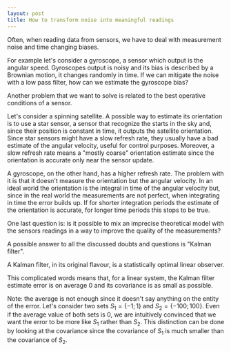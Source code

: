 ```yaml
---
layout: post
title: How to transform noise into meaningful readings
---
```


Often, when reading data from sensors, we have to deal with measurement noise and time changing biases.

For example let's consider a gyroscope, a sensor which output is the angular speed. Gyroscopes output is noisy and its bias is described by a Brownian motion, it changes randomly in time. If we can mitigate the noise with a low pass filter, how can we estimate the gyroscope bias?

Another problem that we want to solve is related to the best operative conditions of a sensor. 

Let's consider a spinning satellite. A possible way to estimate its orientation is to use a star sensor, a sensor that recognize the starts in the sky and, since their position is constant in time, it outputs the satellite orientation. Since star sensors might have a slow refresh rate, they usually have a bad estimate of the angular velocity, useful for control purposes. Moreover, a slow refresh rate means a "mostly coarse" orientation estimate since the orientation is accurate only near the sensor update. 

A gyroscope, on the other hand, has a higher refresh rate. The problem with it is that it doesn't measure the orientation but the angular velocity. In an ideal world the orientation is the integral in time of the angular velocity but, since in the real world the measurements are not perfect, when integrating in time the error builds up. If for shorter integration periods the estimate of the orientation is accurate, for longer time periods this stops to be true.

One last question is: is it possible to mix an imprecise theoretical model with the sensors readings in a way to improve the quality of the measurements?

A possible answer to all the discussed doubts and questions is "Kalman filter".

A Kalman filter, in its original flavour, is a statistically optimal linear observer.

This complicated words means that, for a linear system, the Kalman filter estimate error is on average 0 and its covariance is as small as possible.

Note: the average is not enough since it doesn't say anything on the entity of the error. Let's consider two sets $S_1 = \{-1; 1\}$ and $S_2 = \{-100; 100\}$. Even if the average value of both sets is 0, we are intuitively convinced that we want the error to be more like $S_1$ rather than $S_2$. This distinction can be done by looking at the covariance since the covariance of $S_1$ is much smaller than the covariance of $S_2$.